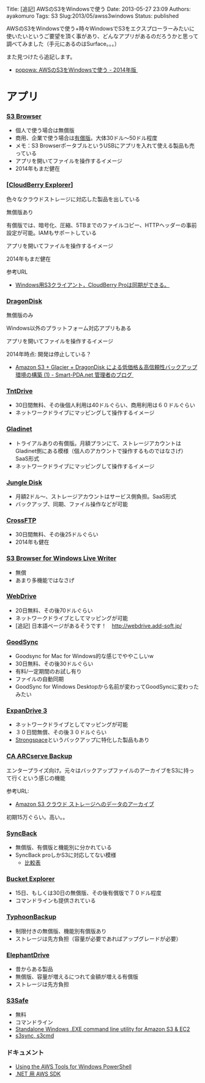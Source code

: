 Title: [追記] AWSのS3をWindowsで使う
Date: 2013-05-27 23:09
Authors: ayakomuro
Tags:  S3
Slug:2013/05/awss3windows
Status: published


AWSのS3をWindowsで使う+時々WindowsでS3をエクスプローラーみたいに使いたいというご要望を頂く事があり、どんなアプリがあるのだろうかと思って調べてみました（手元にあるのはSurface。。。）

また見つけたら追記します。

-   [popowa: AWSのS3をWindowsで使う -
    2014年版 ](http://blog.popowa.com/2014/10/awss3windows-2014.html)

# アプリ
### [S3 Browser](http://s3browser.com/)

-   個人で使う場合は無償版
-   商用、企業で使う場合は[有償版](http://s3browser.com/buypro.php)。大体30ドル〜50ドル程度
-   メモ：S3
    BrowserポータブルというUSBにアプリを入れて使える製品も売っている
-   アプリを開いてファイルを操作するイメージ
-   2014年もまだ健在

### [[CloudBerry Explorer](http://www.cloudberrylab.com/products.aspx)]



色々なクラウドストレージに対応した製品を出している

無償版あり

有償版では、暗号化、圧縮、5TBまでのファイルコピー、HTTPヘッダーの事前設定が可能。IAMもサポートしている

アプリを開いてファイルを操作するイメージ

2014年もまだ健在

参考URL

-   [Windows用S3クライアント，CloudBerry
    Proは同期ができる。](http://debiancdn.wordpress.com/2011/10/17/windows%E7%94%A8s3%E3%82%AF%E3%83%A9%E3%82%A4%E3%82%A2%E3%83%B3%E3%83%88%EF%BC%8Ccloudberry-pro%E3%81%AF%E5%90%8C%E6%9C%9F%E3%81%8C%E3%81%A7%E3%81%8D%E3%82%8B%E3%80%82/)

### [DragonDisk](http://www.dragondisk.com/)


無償版のみ

Windows以外のプラットフォーム対応アプリもある

アプリを開いてファイルを操作するイメージ

2014年時点: 開発は停止している？

-   [Amazon S3 + Glacier + DragonDisk
    による低価格＆高信頼性バックアップ環境の構築 (1) - Smart-PDA.net
    管理者のブログ ](http://blog.smart-pda.net/2013/02/amazon-s3-glacier-dragondisk-1.html)

### [TntDrive](http://tntdrive.com/)



-   30日間無料、その後個人利用は40ドルぐらい、商用利用は６０ドルぐらい
-   ネットワークドライブにマッピングして操作するイメージ





### [Gladinet](http://www.gladinet.com/)



-   トライアルありの有償版。月額プランにて、ストレージアカウントはGladinet側にある模様（個人のアカウントで操作するものではなさげ）SaaS形式
-   ネットワークドライブにマッピングして操作するイメージ



### [Jungle Disk](https://www.jungledisk.com/)



-   月額2ドル〜、ストレージアカウントはサービス側負担。SaaS形式
-   バックアップ、同期、ファイル操作などが可能

### [CrossFTP](http://www.crossftp.com/)

-   30日間無料、その後25ドルぐらい 
-   2014年も健在



### [S3 Browser for Windows Live Writer](http://s3browser.codeplex.com/)



-   無償
-   あまり多機能ではなさげ 



### [WebDrive](http://www.webdrive.com/products/webdrive/index.html)



-   20日無料、その後70ドルぐらい
-   ネットワークドライブとしてマッピングが可能
-   \[追記\]
    日本語ページがあるそうです！　<http://webdrive.add-soft.jp/>　



### [GoodSync](http://www.goodsync.com/platforms/windows-desktop)



-   Goodsync for Mac for Windows的な感じでややこしいw
-   30日無料、その後30ドルぐらい
-   有料/一定期間のお試し有り
-   ファイルの自動同期
-   GoodSync for Windows
    Desktopから名前が変わってGoodSyncに変わったみたい



### [ExpanDrive 3](http://www.expandrive.com/expandrive)



-   ネットワークドライブとしてマッピングが可能
-   ３０日間無償、その後３０ドルぐらい
-   [Strongspace](https://www.strongspace.com/)というバックアップに特化した製品もあり



### [CA ARCserve Backup](http://www.arcserve.com/jp/backup.aspx)

エンタープライズ向け。元々はバックアップファイルのアーカイブをS3に持って行くという感じの機能 

参考URL: 

-   [Amazon S3 クラウド
    ストレージへのデータのアーカイブ](https://support.ca.com/cadocs/0/CA%20ARCserve%20%20Backup%20r16-JPN/Bookshelf_Files/HTML/relsumry/index.htm?toc.htm?1579393.html)

初期15万ぐらい。高い。。

### [SyncBack](http://www.2brightsparks.com/syncback/syncback-hub.html)

-   無償版、有償版と機能別に分かれている
-   SyncBack proしかS3に対応してない模様
    - [比較表](http://www.2brightsparks.com/syncback/compare.html)

### [Bucket Explorer](http://www.bucketexplorer.com/)

-   15日、もしくは30日の無償版、その後有償版で７０ドル程度
-   コマンドラインも提供されている

### [TyphoonBackup](http://www.typhoonbackup.com/)

-   制限付きの無償版、機能別有償版あり
-   ストレージは先方負担（容量が必要であればアップグレードが必要）

### [ElephantDrive](http://home.elephantdrive.com/)

-   昔からある製品
-   無償版、容量が増えるにつれて金額が増える有償版
-   ストレージは先方負担

### [S3Safe](http://www.lumensystems.com/s3safe.aspx)

- 無料
- コマンドライン
-   [Standalone Windows .EXE command line utility for Amazon S3 &
    EC2](http://s3.codeplex.com/)
-   [s3sync, s3cmd](http://s3tools.org/s3tools)

### ドキュメント

-   [Using the AWS Tools for Windows
    PowerShell](http://docs.aws.amazon.com/powershell/latest/userguide/pstools-using.html)
-   [.NET 用 AWS SDK](http://aws.amazon.com/jp/sdkfornet/)
